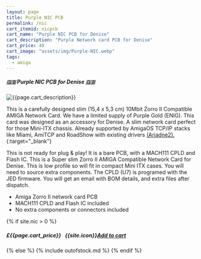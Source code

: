 ```yaml
---
layout: page
title: Purple NIC PCB
permalink: /nic
cart_itemid: nicpcb
cart_name: "Purple NIC PCB for Denise"
cart_description: "Purple Network card PCB for Denise"
cart_price: 40
cart_image: "assets/img/Purple-NIC.webp"
tags: 
  - amiga
---
```


##### 🇬🇧 Purple NIC PCB for Denise 🇬🇧

  <p class="lead text-center">
    <img src="{{page.cart_image}}" class="img-thumbnail" alt="{{page.cart_description}}">
  </p>

This is a carefully designed slim (15,4 x 5,3 cm) 10Mbit Zorro II Compatible AMIGA Network Card. We have a limited supply of Purple Gold (ENIG). This card was designed as an accessory for Denise. A slim network card perfect for those Mini-ITX chassis. Already supported by AmigaOS TCP/IP stacks like Miami, AmiTCP and RoadShow with existing drivers [(Ariadne2).](https://amiga.resource.cx/exp/ariadne2){:target="_blank"}

This is not ready for plug & play! It is a bare PCB, with a MACH111 CPLD and Flash IC. This is a Super slim Zorro II AMIGA Compatible Network Card for Denise. This is low profile so will fit in compact Mini ITX cases. You will need to source extra components. The CPLD (U7) is programed with the JED firmware. You will get an email with BOM details, and extra files after dispatch.

* Amiga Zorro II network card PCB
* MACH111 CPLD and Flash IC included
* No extra components or connectors included

{% if site.nic > 0 %}
##### £{{page.cart_price}} &nbsp; {{site.icon}}[Add to cart](/cart#{{page.cart_itemid}})
{% else %}
{% include outofstock.md %}
{% endif %}